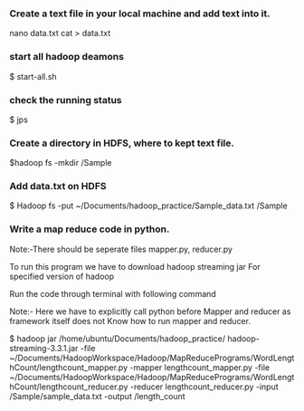 ### Create a text file in your local machine and add text into it.
nano data.txt
cat > data.txt

### start all hadoop deamons
$ start-all.sh

### check the running status
$ jps

### Create a directory in HDFS, where to kept text file.
$hadoop fs -mkdir /Sample

### Add data.txt on HDFS
$ Hadoop fs -put ~/Documents/hadoop_practice/Sample_data.txt /Sample

### Write a map reduce code in python.
Note:-There should be seperate files mapper.py, reducer.py

To run this program we have to download hadoop streaming jar
For specified version of hadoop

Run the code through terminal with following command

Note:- Here we have to explicitly call python before
Mapper and reducer as framework itself does not
Know how to run mapper and reducer.

$ hadoop jar /home/ubuntu/Documents/hadoop_practice/
hadoop-streaming-3.3.1.jar
-file ~/Documents/HadoopWorkspace/Hadoop/MapReducePrograms/WordLengthCount/lengthcount_mapper.py
-mapper lengthcount_mapper.py
-file ~/Documents/HadoopWorkspace/Hadoop/MapReducePrograms/WordLengthCount/lengthcount_reducer.py
-reducer lengthcount_reducer.py
-input /Sample/sample_data.txt 
-output /length_count